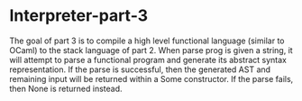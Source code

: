 # Interpreter-part-3

The goal of part 3 is to compile a high level functional language (similar to OCaml) to the stack language of
part 2. When parse prog is given a string, it will attempt to parse a functional program and generate its abstract
syntax representation. If the parse is successful, then the generated AST and remaining input will be returned
within a Some constructor. If the parse fails, then None is returned instead.
